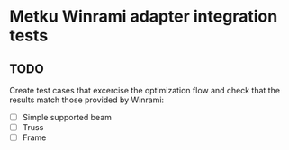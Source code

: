 # Metku Winrami adapter integration tests

## TODO

Create test cases that excercise the optimization flow and check that the results match those provided by Winrami:

  - [ ] Simple supported beam
  - [ ] Truss
  - [ ] Frame
